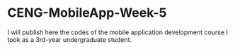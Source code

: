 # CENG-MobileApp-Week-5
I will publish here the codes of the mobile application development course I took as a 3rd-year undergraduate student.

